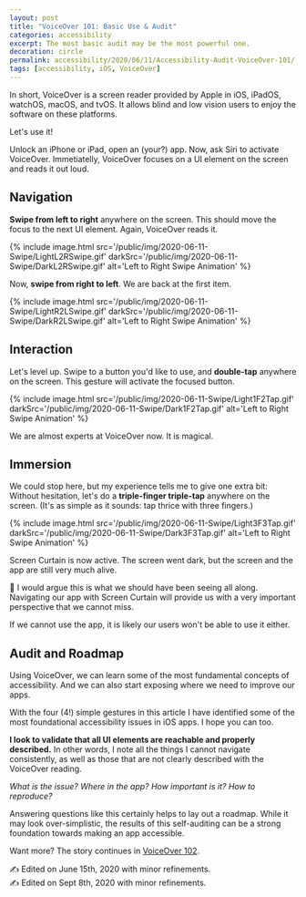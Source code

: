 ```yaml
---
layout: post
title: "VoiceOver 101: Basic Use & Audit"
categories: accessibility
excerpt: The most basic audit may be the most powerful one.
decoration: circle
permalink: accessibility/2020/06/11/Accessibility-Audit-VoiceOver-101/
tags: [accessibility, iOS, VoiceOver]
---
```


In short, VoiceOver is a screen reader provided by Apple in iOS, iPadOS, watchOS, macOS, and tvOS. It allows blind and low vision users to enjoy the software on these platforms.

Let's use it! 

Unlock an iPhone or iPad, open an (your?) app. Now, ask Siri to activate VoiceOver. Immetiatelly, VoiceOver focuses on a UI element on the screen and reads it out loud.

## Navigation

**Swipe from left to right** anywhere on the screen. This should move the focus to the next UI element. Again, VoiceOver reads it.

{% include image.html src='/public/img/2020-06-11-Swipe/LightL2RSwipe.gif' darkSrc='/public/img/2020-06-11-Swipe/DarkL2RSwipe.gif' alt='Left to Right Swipe Animation' %}

Now, **swipe from right to left**. We are back at the first item.

{% include image.html src='/public/img/2020-06-11-Swipe/LightR2LSwipe.gif' darkSrc='/public/img/2020-06-11-Swipe/DarkR2LSwipe.gif' alt='Left to Right Swipe Animation' %}

## Interaction

Let's level up. Swipe to a button you'd like to use, and **double-tap** anywhere on the screen. This gesture will activate the focused button.

{% include image.html src='/public/img/2020-06-11-Swipe/Light1F2Tap.gif' darkSrc='/public/img/2020-06-11-Swipe/Dark1F2Tap.gif' alt='Left to Right Swipe Animation' %}

We are almost experts at VoiceOver now. It is magical.

## Immersion

We could stop here, but my experience tells me to give one extra bit: Without hesitation, let's do a **triple-finger triple-tap** anywhere on the screen. (It's as simple as it sounds: tap thrice with three fingers.)

{% include image.html src='/public/img/2020-06-11-Swipe/Light3F3Tap.gif' darkSrc='/public/img/2020-06-11-Swipe/Dark3F3Tap.gif' alt='Left to Right Swipe Animation' %}

Screen Curtain is now active. The screen went dark, but the screen and the app are still very much alive.

<div class="message">
🧐 I would argue this is what we should have been seeing all along. Navigating our app with Screen Curtain will provide us with a very important perspective that we cannot miss.
</div>

If we cannot use the app, it is likely our users won't be able to use it either.

## Audit and Roadmap

Using VoiceOver, we can learn some of the most fundamental concepts of accessibility. And we can also start exposing where we need to improve our apps.

With the four (4!) simple gestures in this article I have identified some of the most foundational accessibility issues in iOS apps. I hope you can too.

**I look to validate that all UI elements are reachable and properly described.** In other words, I note all the things I cannot navigate consistently, as well as those that are not clearly described with the VoiceOver reading.

*What is the issue? Where in the app? How important is it? How to reproduce?*

Answering questions like this certainly helps to lay out a roadmap. While it may look over-simplistic, the results of this self-auditing can be a strong foundation towards making an app accessible.

Want more? The story continues in [VoiceOver 102](/accessibility/2020/06/18/VoiceOver-102-Common-Gestures/).

<div class="message">
✍️ Edited on June 15th, 2020 with minor refinements.<br>
✍️ Edited on Sept 8th, 2020 with minor refinements.
</div>
